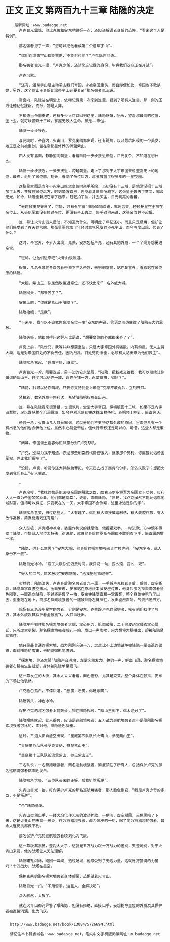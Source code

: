 # 正文 正文 第两百九十三章 陆隐的决定
        最新网址：www.badaoge.net
          卢克目光震惊，他比克莱和安东稍微好一点，还知道解语者身份的恐怖，“看来这个人是特例”。
      
          那名强者恩了一声，“您可以把他看成第二个温蒂宇山”。
      
          “你们连温蒂宇山都能重伤，不能对付他？”卢克低声问道。
      
          那名强者目光一凛，“卢克少爷，还请您忘记我的身份，毕竟我们双方正在开战”。
      
          卢克沉默。
      
          “还有，温蒂宇山是主动袭击我们帝国，才被帝国重伤，而且即便如此，帝国也不敢杀她，另外，这个紫山王身份比温蒂宇山还要复杂”那名强者低沉道。
      
          帝宫内，陆隐站在朝堂上，依稀记得第一次来到这里，受到了所有人注目，那一刻的压力让他记忆犹新，而今，物是人非。
      
          不知道当帝国重建，还有多少人可以回到这里，陆隐感慨，抬头，望着那最高的位置，坐上去，就可以俯瞰十三域，掌握无数人生命，那是——帝位。
      
          陆隐一步步接近。
      
          与此同时，帝宫内，火青山，罗克奥纳都出现，还有斑鸠，以及最后出现的一个美女，她正是之前被重创，留在帝都星修养的流萤紫山。
      
          四人没有露面，静静望向朝堂，看着陆隐一步步接近帝位，目光复杂，不知道在想什么。
      
          陆隐一步步接近，一步步接近，跨越朝堂，走上了那对于大宇帝国来说至高无上的地位，最终，走到了帝位前，抬头，看向了帝位后方，那张放置了很多年的——星空图。
      
          这张星空图是当年不死宇山继承皇位时亲手所绘，当初没有十三域，是他渐渐把十三域加了上去，并放在帝位后方，时刻警醒自己，但随着身体每况越下，这张星图失去了意义，黯淡无光，如今，陆隐重新把它拿了起来，轻轻拍了拍，抹去灰尘，目光明亮的看着。
      
          “是时候重见天日了，可惜，只有外宇宙”陆隐喃喃自语，嘴角含笑，轻轻把星空图放在帝位上，从头到尾都没有摸过帝位，更没有坐上去过，似乎对他来说，这张帝位并不起眼。
      
          这一幕让火青山四人震动，不知道为什么，明明此子年纪还小，而且只是极境，但却让他们感受到了吞天的气魄，那张星图代表了年轻时意气风发的不死宇山，而今再度出现，代表了什么？
      
          这时，帝宫外，不少人出现，克莱，安东包括卢克，还有其他外戚，一个个现身想要进帝宫。
      
          “斑鸠，让他们进来吧”火青山淡淡道。
      
          很快，几名外戚在各自强者带领下冲入帝宫，来到朝堂前，站在朝堂外，看着站在帝位旁的陆隐。
      
          “大胆，紫山王，你居然敢接近帝位，还不快出来”一名外戚大喊。
      
          陆隐回头，“都来齐了？”。
      
          安东上前，“你就是紫山王陆隐？”。
      
          陆隐抬眼，“是我”。
      
          “下来吧，我可以不追究你亵渎帝位一事”安东朗声道，言语之间仿佛给了陆隐天大的恩赦。
      
          陆隐失笑，他都懒得问这群人谁是谁，“想要皇位的外戚都来齐了？”。
      
          卢克上前，“陆世兄，我等并非想要皇位，只是大宇帝国外有强敌，内有纷乱，无人主持大局，这是对帝国百姓的不负责任，因为战乱，百姓死伤惨重，必须有人站出来为他们做主”。
      
          陆隐嘴角弯起，“理由不错，继续”。
      
          卢克目光一冷，刚要说话，另一边的安东皱眉，“陆隐，把权戒交给我，我可以继续让你做你的紫山王，甚至可以给你一域，让你坐镇一方，永享富贵，如何？”。
      
          “陆隐，我可以给你两域，只要你支持我登上帝位”克莱不敢弱后，立刻开口。
      
          紧接着，数名外戚不停利诱，希望陆隐把权戒交出来。
      
          这一幕在陆隐看来很滑稽，也很讽刺，堂堂大宇帝国，纵横版图十三域，如果不是内宇宙掣肘，足以囊括整个沧澜疆域，如今竟然沦落到被这群废物争抢，还把领土割让，简直笑话。
      
          帝宫一角，火青山几人目光嘲讽，这就是他们不支持这帮外戚的原因，里面但凡有一个有出息的他们也会捧他上位，虽然未必能登帝位，但代行帝权还是可以的，可惜，这些人都是废物。
      
          “闭嘴，帝国领土岂容你们肆意分封”卢克怒吼。
      
          “卢克，别以为我不知道，你给那些朝臣的代价也很大，就像那个贝利，你直接允诺帝国军权，你比我们狠多了”。
      
          “没错，卢克，听说你还大肆赦免罪犯，今天还去找了西肯马尔多，怎么失败了？想把火发到我们身上”有人嘲讽。
      
          …
      
          卢克冷哼，“我找的都是能匡扶帝国的股肱之臣，西肯马尔多将军为帝国立下功劳，贝利大人一直为帝国兢兢业业，他们都是能臣”，说着，面朝陆隐，“世兄，我卢克虽然不能允诺你地域财富，但却可以保证，只要我在的一天，大宇帝国不会倒塌，这里永远是你的家”。
      
          陆隐嘴角含笑，扫过这些人，“太有趣了，你们有人直接威逼利诱，有人装腔作势，有人故作高雅，简直比看戏还有趣”。
      
          众人怒极，卢克眼神冰冷，装腔作势说的就是他，他握紧双拳，一时沉默，心中恨不得宰了陆隐，可惜此人地位太特殊，别说他，就算他身后的罗斯帝国都不敢明着下手，简直跟刺猬一样。
      
          “陆隐，你什么意思？”安东大喝，他身后的探索境强者连忙拉住他，“安东少爷，此人身份不一般”。
      
          陆隐目光冰冷，“没工夫跟你们浪费时间，我只说一句，要么滚，要么，死”。
      
          “好大的口气，区区极境”安东怒吼，“给我把他抓过来”。
      
          突然的，陆隐消失，卢克身后那名强者目光一凛，一手将卢克拉到身后，眼前，虚空撕裂，陆隐单掌自虚空击出，压向安东，安东站在原地根本没反应过来，他身后那名探索境强者脸色剧变，一腿踢向陆隐，不过还是慢了一拍，安东被陆隐直接一掌震死，整个身体被甩飞了出去，重重砸在地上，而那名探索境强者的一腿被陆隐左臂挡住，发出剧烈声响，气浪扫荡四方。
      
          现场有三名漫步星空的强者，分别是安东，克莱跟卢克的保护者，唯有他们挡住了气浪，其余外戚及其保护者全被震飞，大口血吐出。
      
          陆隐左手抓住那名探索境强者大腿，掌心用力，肌肉鼓胀，二十倍波动掌顺着掌心蔓延，只听虚空崩裂，那名探索境强者瞳孔一缩，发出一声惨嚎，用力想将大腿抽出，却被陆隐紧紧抓住。
      
          他只是最普通的探索境，战力刚刚突破一万，远远比不上边境战争被陆隐一掌击退的龇铁，面对陆隐的攻击，他的防御形同虚设。
      
          “探索境，你还太弱”陆隐声音冰冷，左掌突然发力，蹦的一声，鲜血飞溅，那名探索境强者右腿被生生扯断，身体被陆隐单掌震飞。
      
          这一幕发生的太快，其余人呆呆看着，面色惶恐，尤其是克莱，整个身体在颤抖，安东的下场让他骇然。
      
          卢克脸色煞白，不停后退，“恶魔，恶魔，你是恶魔”。
      
          陆隐转头，神色冰冷。
      
          保护卢克的那名强者上前数步，挡住陆隐视线，“紫山王阁下，你太过分了”。
      
          陆隐眼睛眯起，此人很强，应该是巡航境强者，五万战力巡航境强者远不是刚刚那名探索境强者可比的，面对他，陆隐脸色凝重。
      
          这时，三道人影自虚空出现，“皇庭第五队队长火青山，参见紫山王”。
      
          “皇庭第九队队长罗克奥纳，参见紫山王”。
      
          “皇庭第十三队队长流萤紫山，参见紫山王”。
      
          三名队长，一名狩猎境强者，两名巡航境强者，彻底镇住了所有人，包括保护卢克的那名巡航境强者都面色发白。
      
          陆隐嘴角含笑，“三位队长来的正好，帮我铲除叛逆”。
      
          火青山目光一抬，盯向保护卢克的那名巡航境强者，那人脸色剧变，“我是卢克少爷的家臣，不是叛逆”。
      
          “杀”陆隐低喝。
      
          火青山突然出手，一缕火焰化作无形的波动扩散，一瞬间，虚空凝固，天色黑暗了下来，这是火青山的天赋——黑炎，作为狩猎境强者，战力爆发的一刻，除了同为狩猎境的强者，其余人连反抗都做不到。
      
          那名保护卢克的巡航境强者顷刻化为飞灰。
      
          这一幕极其震撼，差距太大了，这就是五万战力跟十万战力的差别，天差地别，对于火青山来说，他的战场让人无法理解。
      
          陆隐瞳孔闪烁，刚刚一瞬间，透过场域，他感受到了无边力量，这就是狩猎境的力量吗？十万战力，战场在星空。
      
          保护克莱的那名探索境强者身体颤栗，恐惧望着火青山。
      
          陆隐目光一扫，“不用留手，这些人，全解决吧”。
      
          众人骇然，太狠了。
      
          就连火青山都诧异瞥了眼陆隐，但没有拒绝，直接出手，妄想抢夺皇位的外戚及其保护者被直接消泯，化为飞灰。
      
      
      http://www.badaoge.net/book/13084/5726694.html
      
      请记住本书首发域名：www.badaoge.net。笔尖中文手机版阅读网址：m.badaoge.net